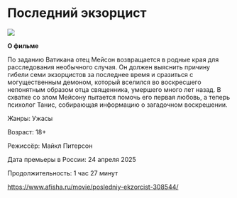 # Последний экзорцист
![](https://img15.rl0.ru/afisha/e1043x590q85i/s.afisha.ru/mediastorage/bd/7d/2af046b46ad544a4a65a39ae7dbd.jpg)

**О фильме**

По заданию Ватикана отец Мейсон возвращается в родные края для расследования необычного случая. Он должен выяснить причину гибели семи экзорцистов за последнее время и сразиться с могущественным демоном, который вселился во воскресшего непонятным образом отца священника, умершего много лет назад. В схватке со злом Мейсону пытается помочь его первая любовь, а теперь психолог Танис, собирающая информацию о загадочном воскрешении.

Жанры:
	Ужасы
 
Возраст:
	18+
 
Режиссёр:
	Майкл Питерсон
 
Дата премьеры в России:
	24 апреля 2025
 
Продолжительность:
	1 час 27 минут

 https://www.afisha.ru/movie/posledniy-ekzorcist-308544/
